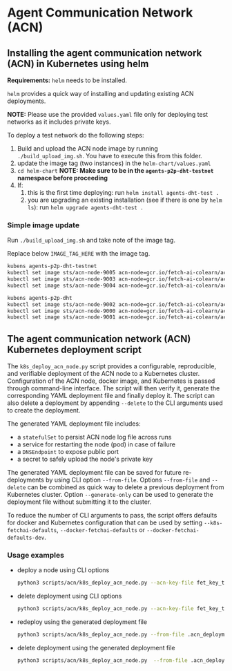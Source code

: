 # Agent Communication Network (ACN)

## Installing the agent communication network (ACN) in Kubernetes using helm

**Requirements:** `helm` needs to be installed.

`helm` provides a quick way of installing and updating existing ACN deployments.

**NOTE:** Please use the provided `values.yaml` file only for deploying test networks as it includes private keys.

To deploy a test network do the following steps:

1. Build and upload the ACN node image by running `./build_upload_img.sh`. You have to execute this from this folder.
2. update the image tag (two instances) in the `helm-chart/values.yaml`
3. `cd helm-chart`
   **NOTE: Make sure to be in the `agents-p2p-dht-testnet` namespace before proceeding**
4. If:
   1. this is the first time deploying: run `helm install agents-dht-test .`
   2. you are upgrading an existing installation (see if there is one by `helm ls`): run `helm upgrade agents-dht-test .`

### Simple image update

Run `./build_upload_img.sh` and take note of the image tag.

Replace below `IMAGE_TAG_HERE` with the image tag.

``` bash
kubens agents-p2p-dht-testnet
kubectl set image sts/acn-node-9005 acn-node=gcr.io/fetch-ai-colearn/acn_node:{IMAGE_TAG_HERE}
kubectl set image sts/acn-node-9003 acn-node=gcr.io/fetch-ai-colearn/acn_node:{IMAGE_TAG_HERE}
kubectl set image sts/acn-node-9004 acn-node=gcr.io/fetch-ai-colearn/acn_node:{IMAGE_TAG_HERE}

kubens agents-p2p-dht
kubectl set image sts/acn-node-9002 acn-node=gcr.io/fetch-ai-colearn/acn_node:{IMAGE_TAG_HERE}
kubectl set image sts/acn-node-9000 acn-node=gcr.io/fetch-ai-colearn/acn_node:{IMAGE_TAG_HERE}
kubectl set image sts/acn-node-9001 acn-node=gcr.io/fetch-ai-colearn/acn_node:{IMAGE_TAG_HERE}
```

## The agent communication network (ACN) Kubernetes deployment script

The `k8s_deploy_acn_node.py` script provides a configurable, reproducible, and verifiable deployment of the ACN node to a Kubernetes cluster.
Configuration of the ACN node, docker image, and Kubernetes is passed through command-line interface. The script will then verify it, generate the
corresponding YAML deployment file and finally deploy it.
The script can also delete a deployment by appending `--delete` to the CLI arguments used to create the deployment.

The generated YAML deployment file includes:

- a `statefulSet` to persist ACN node log file across runs
- a service for restarting the node (pod) in case of failure
- a `DNSEndpoint` to expose public port
- a secret to safely upload the node's private key

The generated YAML deployment file can be saved for future re-deployments by using CLI option `--from-file`.
Options `--from-file` and `--delete` can be combined as quick way to delete a previous deployment from Kubernetes cluster.
Option `--generate-only` can be used to generate the deployment file without submitting it to the cluster.

To reduce the number of CLI arguments to pass, the script offers defaults for docker and Kubernetes configuration
that can be used by setting `--k8s-fetchai-defaults`, `--docker-fetchai-defaults` or `--docker-fetchai-defaults-dev`.

### Usage examples

- deploy a node using CLI options

  ```bash
  python3 scripts/acn/k8s_deploy_acn_node.py --acn-key-file fet_key_test_1.txt --acn-port 9009 --acn-port-delegate 11009 --k8s-fetchai-defaults --docker-fetchai-defaults-dev
  ```

- delete deployment using CLI options

  ```bash
  python3 scripts/acn/k8s_deploy_acn_node.py --acn-key-file fet_key_test_1.txt --acn-port 9009 --acn-port-delegate 11009 --k8s-fetchai-defaults --docker-fetchai-defaults-dev --delete
  ```

- redeploy using the generated deployment file

  ```bash
  python3 scripts/acn/k8s_deploy_acn_node.py --from-file .acn_deployment.yaml
  ```

- delete deployment using the generated deployment file

  ```bash
  python3 scripts/acn/k8s_deploy_acn_node.py  --from-file .acn_deployment.yaml --delete
  ```
